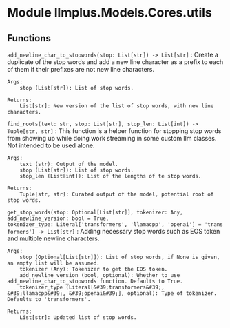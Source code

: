 Module llmplus.Models.Cores.utils
=================================

Functions
---------

    
`add_newline_char_to_stopwords(stop: List[str]) ‑> List[str]`
:   Create a duplicate of the stop words and add a new line character as a prefix to each of them if their prefixes are not new line characters.
    
    Args:
        stop (List[str]): List of stop words.
    
    Returns:
        List[str]: New version of the list of stop words, with new line characters.

    
`find_roots(text: str, stop: List[str], stop_len: List[int]) ‑> Tuple[str, str]`
:   This function is a helper function for stopping stop words from showing up while doing work streaming in some custom llm classes. Not intended to be used alone.
    
    Args:
        text (str): Output of the model.
        stop (List[str]): List of stop words.
        stop_len (List[int]): List of the lengths of te stop words.
    
    Returns:
        Tuple[str, str]: Curated output of the model, potential root of stop words.

    
`get_stop_words(stop: Optional[List[str]], tokenizer: Any, add_newline_version: bool = True, tokenizer_type: Literal['transformers', 'llamacpp', 'openai'] = 'transformers') ‑> List[str]`
:   Adding necessary stop words such as EOS token and multiple newline characters.
    
    Args:
        stop (Optional[List[str]]): List of stop words, if None is given, an empty list will be assumed.
        tokenizer (Any): Tokenizer to get the EOS token.
        add_newline_version (bool, optional): Whether to use add_newline_char_to_stopwords function. Defaults to True.
        tokenizer_type (Literal[&#39;transformers&#39;, &#39;llamacpp&#39;, &#39;openai&#39;], optional): Type of tokenizer. Defaults to 'transformers'.
    
    Returns:
        List[str]: Updated list of stop words.